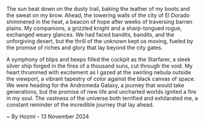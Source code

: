 
The sun beat down on the dusty trail, baking the leather of my boots and the sweat on my brow. Ahead, the towering walls of the city of El Dorado shimmered in the heat, a beacon of hope after weeks of traversing barren plains.  My companions, a grizzled knight and a sharp-tongued rogue, exchanged weary glances. We had faced bandits, bandits, and the unforgiving desert, but the thrill of the unknown kept us moving, fueled by the promise of riches and glory that lay beyond the city gates.

A symphony of blips and beeps filled the cockpit as the Starfarer, a sleek silver ship forged in the fires of a thousand suns, cut through the void.  My heart thrummed with excitement as I gazed at the swirling nebula outside the viewport, a vibrant tapestry of color against the black canvas of space. We were heading for the Andromeda Galaxy, a journey that would take generations, but the promise of new life and uncharted worlds ignited a fire in my soul.  The vastness of the universe both terrified and exhilarated me, a constant reminder of the incredible journey that lay ahead. 

~ By Hozmi - 13 November 2024
